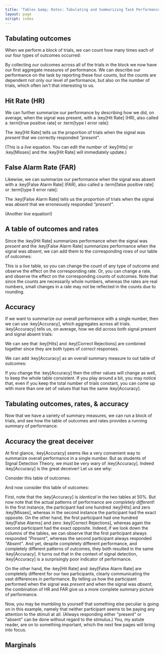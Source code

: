 ```yaml
---
title: 'Tables &amp; Rates: Tabulating and Summarizing Task Performance'
layout: page
script: index
---
```


## Tabulating outcomes

When we perform a block of trials, we can count how many times each of our four types of outcomes
occurred:

<sdt-example-human>
  <sdt-control coherence=".5" trials="10" run pause reset duration="1000"></sdt-control>
  <rdk-task coherence=".5" trials="10" duration="1000" wait="1000" iti="1000"></rdk-task>
  <sdt-response interactive trial feedback="outcome"></sdt-response>
  <sdt-table numeric hits="0" misses="0" false-alarms="0" correct-rejections="0"></sdt-table>
</sdt-example-human>

By collecting our outcomes across all of the trials in the block we now have our first aggregate
measures of performance. We can describe our performance on the task by reporting these four counts,
but the counts are dependent not only our level of performance, but also on the number of trials,
which often isn't that interesting to us.

## Hit Rate (HR)

We can further summarize our performance by describing how we did, on average, when the signal was
present, with a :key[Hit Rate] (HR), also called a :term[true positive rate] or :term[type I error
rate]:

<sdt-equation-hm2hr></sdt-equation-hm2hr>

The :key[Hit Rate] tells us the proportion of trials when the signal was *present* that we correctly
responded *"present"*.

<sdt-equation-hm2hr numeric interactive hits="5" misses="5"></sdt-equation-hm2hr>

(This is a *live* equation. You can edit the number of :key[Hits] or :key[Misses] and the :key[Hit
Rate] will immediately update.)

## False Alarm Rate (FAR)

Likewise, we can summarize our performance when the signal was absent with a :key[False Alarm Rate]
(FAR), also called a :term[false positive rate] or :term[type II error rate]:

<sdt-equation-facr2far></sdt-equation-facr2far>

The :key[False Alarm Rate] tells us the proportion of trials when the signal was *absent* that we
erroneously responded *"present"*.

<sdt-equation-facr2far numeric interactive false-alarms="5" correct-rejections="5">
  </sdt-equation-facr2far>

(Another *live* equation!)

## A table of outcomes and rates

Since the :key[Hit Rate] summarizes performance when the signal was *present* and the :key[False
Alarm Rate] summarizes performance when the signal was *absent*, we can add them to the
corresponding rows of our table of outcomes:

<sdt-example-interactive>
  <sdt-table interactive numeric summary="stimulusRates"></sdt-table>
</sdt-example-interactive>

This is a *live* table, so you can change the count of any type of outcome and observe the effect on
the corresponding rate. Or, you can change a rate, and observe the effect on the corresponding
counts of outcomes. Note that since the counts are necessarily whole numbers, whereas the rates are
real numbers, small changes in a rate may not be reflected in the counts due to rounding.

## Accuracy

If we want to summarize our overall performance with a single number, then we can use
:key[Accuracy], which aggregates across all trials. :key[Accuracy] tells us, on average, how we did
across both signal present and signal absent trials:

<sdt-equation-hmfacr2acc></sdt-equation-hmfacr2acc>

We can see that :key[Hits] and :key[Correct Rejections] are combined together since they are both
types of *correct* responses.

<sdt-equation-hmfacr2acc numeric interactive hits="5" misses="5"
  false-alarms="5" correct-rejections="5"></sdt-equation-hmfacr2acc>

We can add :key[Accuracy] as an overall summary measure to out table of outcomes:

<sdt-example-interactive>
  <sdt-table interactive numeric summary="stimulusRates accuracy"></sdt-table>
</sdt-example-interactive>

If you change the :key[Accuracy] then the other values will change as well, to keep the whole table
consistent. If you play around a bit, you may notice that, even if you keep the total number of
trials constant, you can come up with more than one set of values that has the same :key[Accuracy].

## Tabulating outcomes, rates, & accuracy

Now that we have a variety of summary measures, we can run a block of trials, and see how the table
of outcomes and rates provides a running summary of performance:

<sdt-example-human>
  <sdt-control coherence=".5" trials="10" run pause reset duration="1000"></sdt-control>
  <rdk-task coherence=".5" trials="10" duration="1000" wait="1000" iti="1000"></rdk-task>
  <sdt-response interactive trial feedback="outcome"></sdt-response>
  <sdt-table numeric summary="stimulusRates accuracy" hits="0" misses="0" false-alarms="0" correct-rejections="0">
    </sdt-table>
</sdt-example-human>

## Accuracy the great deceiver

At first glance, :key[Accuracy] seems like a very convenient way to summarize overall performance in
a single number. But as students of Signal Detection Theory, we must be very wary of :key[Accuracy].
Indeed :key[Accuracy] is the great deceiver! Let us see why:

Consider this table of outcomes:

<sdt-example-interactive>
  <sdt-table numeric summary="stimulusRates accuracy" hits="100" misses="0" false-alarms="100" correct-rejections="0"></sdt-table>
</sdt-example-interactive>

And now consider this table of outcomes:

<sdt-example-interactive>
  <sdt-table numeric summary="stimulusRates accuracy" hits="0" misses="100" false-alarms="0" correct-rejections="100"></sdt-table>
</sdt-example-interactive>

First, note that the :key[Accuracy] is *identical* in the two tables at 50%. But now note that the
actual patterns of performance are *completely different*! In the first instance, the participant
had one hundred :key[Hits] and zero :key[Misses], whereas in the second instance the participant had
the exact opposite. On the other hand, the first participant had one hundred :key[False Alarms] and
zero :key[Correct Rejections], whereas again the second participant had the exact opposite. Indeed,
if we look down the columns of the tables, we can observe that the first participant always
responded *"Present"*, whereas the second participant always responded *"Absent"*. And yet, despite
completely different performance, and completely different patterns of outcomes, they both resulted
in the same :key[Accuracy]. It turns out that in the context of signal detection, :key[Accuracy] is
a surprisingly poor indicator of performance.

On the other hand, the :key[Hit Rate] and :key[False Alarm Rate] are completely different for our
two participants, clearly communicating the vast differences in performance. By telling us how the
participant performed when the signal was *present* and when the signal was *absent*, the
combination of HR and FAR give us a more complete summary picture of performance.

Now, you may be mumbling to yourself that something else peculiar is going on in this example,
namely that neither participant seems to be paying any attention to the stimuli at all. (Always
responding either "present" or "absent" can be done without regard to the stimulus.) You, my astute
reader, are on to something important, which the next few pages will bring into focus.

## Marginals

<sdt-example-interactive>
  <sdt-control color="outcome"></sdt-control>
  <sdt-table interactive numeric summary="stimulusRates responseRates accuracy"></sdt-table>
</sdt-example-interactive>
